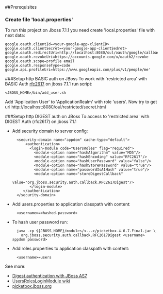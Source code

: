 ##Prerequisites

### Create file 'local.properties'

To run this project on Jboss 7.1.1 you need create 'local.properties' file
with next data:

    google.oauth.clientId=<your-google-app-clientID>
    google.oauth.clientSecret=<your-google-app-clientSedret>
    google.oauth.redirectUri=http://localhost:8080/oul/oauth/google/callback
    google.oauth.revokeUri=https://accounts.google.com/o/oauth2/revoke
    google.oauth.scope=profile email
    google.oauth.responseType=code
    google.api.profileUri=https://www.googleapis.com/plus/v1/people/me'


###Setup http BASIC auth on JBoss
To work with 'restricted area'   with BASIC Auth [rfc2617](https://www.ietf.org/rfc/rfc2617.txt)  on jboss 7.1.1 run script:

    <JBOSS_HOME>/bin/add_user.sh

Add 'Application User' to 'ApplicationRealm'  with role 'users'.
Now try to get url  http://localhost:8080/oul/restricted/secret.html

###Setup http DIGEST auth on JBoss
To access to 'restricted area' with DIGEST Auth (rfc2617)  on jboss 7.1.1

* Add security domain to server config:
            
        <security-domain name="appdom" cache-type="default">
            <authentication>
              <login-module code="UsersRoles" flag="required">
                <module-option name="hashAlgorithm" value="MD5"/>
                <module-option name="hashEncoding" value="RFC2617"/>
                <module-option name="hashUserPassword" value="false"/>
                <module-option name="hashStorePassword" value="true"/>
                <module-option name="passwordIsA1Hash" value="true"/>
                <module-option name="storeDigestCallback" 
                         value="org.jboss.security.auth.callback.RFC2617Digest"/>
              </login-module>
           </authentication>
        </security-domain>

* Add users.properties to application classpath with content:

        <username>=<hashed-password>

* To hash user password run:

        java -cp ${JBOSS_HOME}/modules/<...>/picketbox-4.0.7.Final.jar \
          org.jboss.security.auth.callback.RFC2617Digest <username> appdom password>

* Add roles.properties to application classpath with content:

        <username>=users

See more: 

* [Digest authentication with JBoss AS7](https://developer.jboss.org/message/744521)
* [UsersRolesLoginModule wiki](https://developer.jboss.org/wiki/UsersRolesLoginModule)
* [picketbox.jboss.org](http://picketbox.jboss.org/)





